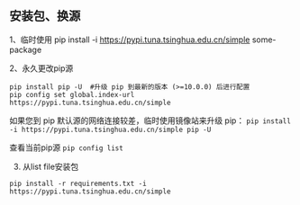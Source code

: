 


## 安装包、换源
1、临时使用
pip install -i https://pypi.tuna.tsinghua.edu.cn/simple some-package

2、永久更改pip源
```
pip install pip -U  #升级 pip 到最新的版本 (>=10.0.0) 后进行配置
pip config set global.index-url https://pypi.tuna.tsinghua.edu.cn/simple
```
如果您到 pip 默认源的网络连接较差，临时使用镜像站来升级 pip： 
`pip install -i https://pypi.tuna.tsinghua.edu.cn/simple pip -U`  

查看当前pip源
`pip config list`

3. 从list file安装包
```shell
pip install -r requirements.txt -i https://pypi.tuna.tsinghua.edu.cn/simple
```




